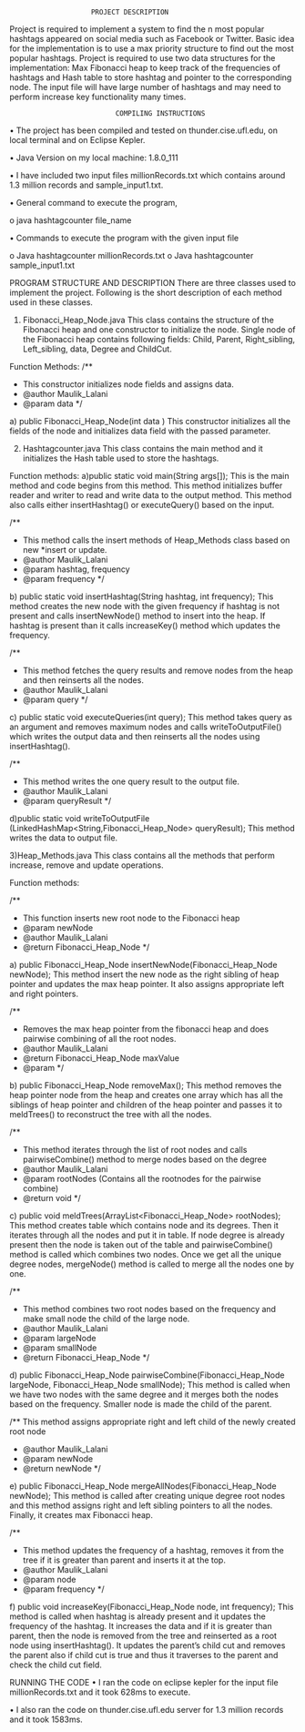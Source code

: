 ﻿						PROJECT DESCRIPTION

Project is required to implement a system to find the n most popular hashtags appeared on social media such as Facebook or Twitter. Basic idea for the implementation is to use a max priority structure to find out the most popular hashtags. Project is required to use two data structures for the implementation: Max Fibonacci heap to keep track of the frequencies of hashtags and Hash table to store hashtag and pointer to the corresponding node. The input file will have large number of hashtags and may need to perform increase key functionality many times. 



                              COMPILING INSTRUCTIONS

• The project has been compiled and tested on thunder.cise.ufl.edu, on local terminal and on Eclipse Kepler. 

• Java Version on my local machine: 1.8.0_111

• I have included two input files millionRecords.txt which contains around 1.3 million records and sample_input1.txt.

• General command to execute the program, 

o java  hashtagcounter file_name

• Commands to execute the program with the given input file 

o Java hashtagcounter millionRecords.txt 
o Java hashtagcounter sample_input1.txt





PROGRAM STRUCTURE AND DESCRIPTION
There are three classes used to implement the project. Following is the short description of each method used in these classes.

1) Fibonacci_Heap_Node.java 
This class contains the structure of the Fibonacci heap and one constructor to initialize the node. Single node of the Fibonacci heap contains following fields: 
      Child, Parent, Right_sibling, Left_sibling, data, Degree and ChildCut.
      
      
Function Methods: 
/**
* This constructor initializes node fields and assigns data.
* @author Maulik_Lalani
* @param data
*/

a) public Fibonacci_Heap_Node(int data ) 
	This constructor initializes all the fields of the node and initializes data field with the passed parameter.








2) Hashtagcounter.java
This class contains the main method and it initializes the Hash table used to store the hashtags.


Function methods:
a)public static void main(String args[]);
This is the main method and code begins from this method. This method initializes buffer reader and writer to read and write data to the output method. This method also calls either insertHashtag() or executeQuery() based on the input.


/**
* This method calls the insert methods of Heap_Methods class based on new *insert or update.
* @author Maulik_Lalani
* @param hashtag, frequency 
* @param frequency
*/

b) public static void insertHashtag(String hashtag, int frequency);
This method creates the new node with the given frequency if hashtag is not present and calls insertNewNode() method to insert into the heap. If hashtag is present than it calls increaseKey() method which updates the frequency.



/**
* This method fetches the query results and remove nodes from the heap and  then reinserts all the nodes.
* @author Maulik_Lalani
* @param query
*/

c) public static void executeQueries(int query);
This method takes query as an argument and removes maximum nodes and calls writeToOutputFile() which writes the output data and then reinserts all the nodes using insertHashtag().


/**
* This method writes the one query result to the output file.
* @author Maulik_Lalani
* @param queryResult
*/

d)public static void writeToOutputFile (LinkedHashMap<String,Fibonacci_Heap_Node> queryResult);
This method writes the data to output file.


3)Heap_Methods.java
This class contains all the methods that perform increase, remove and update operations.


	
Function methods:

/**
* This function inserts new root node to the Fibonacci heap 
* @param newNode 
* @author Maulik_Lalani
* @return Fibonacci_Heap_Node 
*/

a) public Fibonacci_Heap_Node insertNewNode(Fibonacci_Heap_Node newNode);
This method insert the new node as the right sibling of heap pointer and updates the max heap pointer. It also assigns appropriate left and right pointers.







/**
* Removes the max heap pointer from the fibonacci heap and does pairwise combining of all the root nodes.
* @author Maulik_Lalani
* @return Fibonacci_Heap_Node maxValue
* @param 
*/

b) public Fibonacci_Heap_Node removeMax();
This method removes the heap pointer node from the heap and creates one array which has all the siblings of heap pointer and children of the heap pointer and passes it to meldTrees() to reconstruct the tree with all the nodes.



/**
* This method iterates through the list of root nodes and calls pairwiseCombine() method to merge nodes based on the degree 
* @author Maulik_Lalani
* @param rootNodes (Contains all the rootnodes for the pairwise combine)
* @return void
*/

c) public void meldTrees(ArrayList<Fibonacci_Heap_Node> rootNodes);
This method creates table which contains node and its degrees. Then it iterates through all the nodes and put it in table. If node degree is already present then the node is taken out of the table and pairwiseCombine() method is called which combines two nodes. Once we get all the unique degree nodes, mergeNode() method is called to merge all the nodes one by one.



/**
* This method combines two root nodes based on the frequency and make small node the child of the large node.
* @author Maulik_Lalani
* @param largeNode
* @param smallNode
* @return Fibonacci_Heap_Node
*/

d) 	public Fibonacci_Heap_Node pairwiseCombine(Fibonacci_Heap_Node largeNode, Fibonacci_Heap_Node smallNode);
This method is called when we have two nodes with the same degree and it merges both the nodes based on the frequency. Smaller node is made the child of the parent.	


/** This method assigns appropriate right and left child of the newly created root node
* @author Maulik_Lalani
* @param newNode
* @return newNode
*/

e) public Fibonacci_Heap_Node mergeAllNodes(Fibonacci_Heap_Node newNode);
This method is called after creating unique degree root nodes and this method assigns right and left sibling pointers to all the nodes. Finally, it creates max Fibonacci heap.



/**
* This method updates the frequency of a hashtag, removes it from the tree if it is greater than parent and inserts it at the top.
* @author Maulik_Lalani
* @param node
* @param frequency
*/

f) public void increaseKey(Fibonacci_Heap_Node node, int frequency);
This method is called when hashtag is already present and it updates the frequency of the hashtag. It increases the data and if it is greater than parent, then the node is removed from the tree and reinserted as a root node using insertHashtag(). It updates the parent’s child cut and removes the parent also if child cut is true and thus it traverses to the parent and check the child cut field.


RUNNING THE CODE
• I ran the code on eclipse kepler for the input file millionRecords.txt and it took 628ms to execute.





• I also ran the code on thunder.cise.ufl.edu server for 1.3 million records and it took 1583ms.

 
